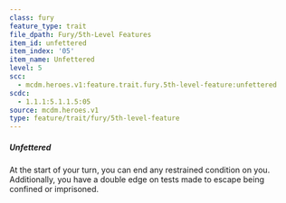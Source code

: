 ```yaml
---
class: fury
feature_type: trait
file_dpath: Fury/5th-Level Features
item_id: unfettered
item_index: '05'
item_name: Unfettered
level: 5
scc:
  - mcdm.heroes.v1:feature.trait.fury.5th-level-feature:unfettered
scdc:
  - 1.1.1:5.1.1.5:05
source: mcdm.heroes.v1
type: feature/trait/fury/5th-level-feature
---
```


##### Unfettered

At the start of your turn, you can end any restrained condition on you. Additionally, you have a double edge on tests made to escape being confined or imprisoned.

